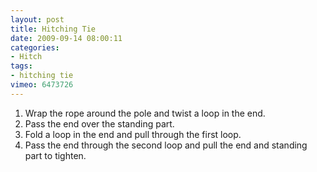 ```yaml
---
layout: post
title: Hitching Tie
date: 2009-09-14 08:00:11
categories:
- Hitch
tags:
- hitching tie
vimeo: 6473726
---
```


1. Wrap the rope around the pole and twist a loop in the end.
1. Pass the end over the standing part.
1. Fold a loop in the end and pull through the first loop.
1. Pass the end through the second loop and pull the end and standing part to tighten.

